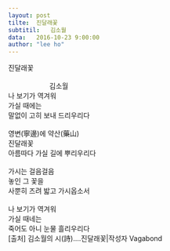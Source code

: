 ```yaml
---
layout:	post
tilte:	진달래꽃 
subtitil:	김소월
data:	2016-10-23 9:00:00
author:	"lee ho"
---
```


<p>
	 진달래꽃<br>
 <br>
          　　　　　　김소월<br>
​
	나 보기가 역겨워<br>  
          가실 때에는 <br>
          말없이 고히 보내 드리우리다 <br> 
 <br>
          영변(寧邊)에 약산(藥山) <br> 
          진달래꽃  <br>
          아름따다 가실 길에 뿌리우리다 <br> 
​<br>
          가시는 걸음걸음<br>  
          놓인 그 꽃을  <br>
          사뿐히 즈려 밟고 가시옵소서<br>  
​<br>
          나 보기가 역겨워  <br>
          가실 때네는<br>  
          죽어도 아니 눈물 흘리우리다<br>  
[출처] 김소월의 시(詩)....진달래꽃|작성자 Vagabond
</p>